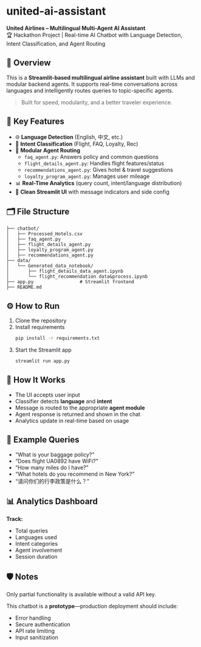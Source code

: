 # united-ai-assistant

**United Airlines – Multilingual Multi-Agent AI Assistant**  
🏆 Hackathon Project | Real-time AI Chatbot with Language Detection, Intent Classification, and Agent Routing


## 🚀 Overview

This is a **Streamlit-based multilingual airline assistant** built with LLMs and modular backend agents. It supports real-time conversations across languages and intelligently routes queries to topic-specific agents.

> Built for speed, modularity, and a better traveler experience.


## 🔑 Key Features

- 🌐 **Language Detection** (English, 中文, etc.)
- 🎯 **Intent Classification** (Flight, FAQ, Loyalty, Rec)
- 🤖 **Modular Agent Routing**  
  - `faq_agent.py`: Answers policy and common questions  
  - `flight_details_agent.py`: Handles flight features/status  
  - `recommendations_agent.py`: Gives hotel & travel suggestions  
  - `loyalty_program_agent.py`: Manages user mileage  
- 📊 **Real-Time Analytics** (query count, intent/language distribution)
- 💬 **Clean Streamlit UI** with message indicators and side config


## 🗂️ File Structure

```
├── chatbot/
│   ├── Processed_Hotels.csv
│   ├── faq_agent.py
│   ├── flight_details_agent.py
│   ├── loyalty_program_agent.py
│   ├── recommendations_agent.py
├── data/
│   └── Generated_data_notebook/
│       ├── flight_details_data_agent.ipynb
│       └── flight_recommendation data&process.ipynb
├── app.py                 # Streamlit frontend
├── README.md
```


## ⚙️ How to Run

1. Clone the repository  
2. Install requirements  
   ```bash
   pip install -r requirements.txt
3. Start the Streamlit app
   ```bash
   streamlit run app.py

## 🧠 How It Works

- The UI accepts user input  
- Classifier detects **language** and **intent**  
- Message is routed to the appropriate **agent module**  
- Agent response is returned and shown in the chat  
- Analytics update in real-time based on usage


## 🧪 Example Queries

- “What is your baggage policy?”  
- “Does flight UA0892 have WiFi?”  
- “How many miles do I have?”  
- “What hotels do you recommend in New York?”  
- “请问你们的行李政策是什么？”


## 📊 Analytics Dashboard

**Track:**

- Total queries  
- Languages used  
- Intent categories  
- Agent involvement  
- Session duration  


## 🛡️ Notes

Only partial functionality is available without a valid API key.

This chatbot is a **prototype**—production deployment should include:

- Error handling  
- Secure authentication  
- API rate limiting  
- Input sanitization  


